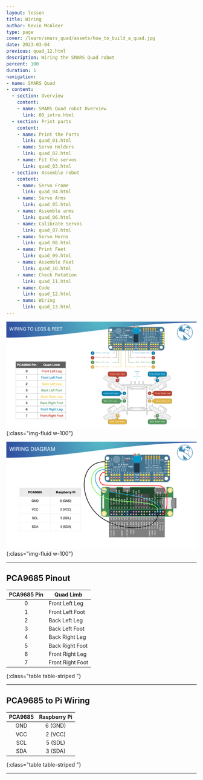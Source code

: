 ```yaml
---
layout: lesson
title: Wiring
author: Kevin McAleer
type: page
cover: /learn/smars_quad/assets/how_to_build_a_quad.jpg
date: 2023-03-04
previous: quad_12.html
description: Wiring the SMARS Quad robot
percent: 100
duration: 1
navigation:
- name: SMARS Quad
- content:
  - section: Overview
    content:
    - name: SMARS Quad robot Overview
      link: 00_intro.html
  - section: Print parts
    content:
    - name: Print the Parts
      link: quad_01.html
    - name: Servo Holders
      link: quad_02.html
    - name: Fit the servos
      link: quad_03.html
  - section: Assemble robot
    content:
    - name: Servo Frame
      link: quad_04.html
    - name: Servo Arms
      link: quad_05.html
    - name: Assemble arms
      link: quad_06.html
    - name: Calibrate Servos
      link: quad_07.html
    - name: Servo Horns
      link: quad_08.html
    - name: Print Feet
      link: quad_09.html
    - name: Assemble Feet
      link: quad_10.html
    - name: Check Rotation
      link: quad_11.html
    - name: Code
      link: quad_12.html
    - name: Wiring
      link: quad_13.html
---
```



![wiring](assets/wiring01.jpg){:class="img-fluid w-100"}

![wiring](assets/wiring02.jpg){:class="img-fluid w-100"}

---

## PCA9685 Pinout

PCA9685 Pin | Quad Limb
:----------:|-----------------
     0      | Front Left Leg
     1      | Front Left Foot
     2      | Back Left Leg
     3      | Back Left Foot
     4      | Back Right Leg
     5      | Back Right Foot
     6      | Front Right Leg
     7      | Front Right Foot
{:class="table table-striped "}

---

## PCA9685 to Pi Wiring

PCA9685 | Raspberry Pi
:------:|:-----------:
  GND   |   6 (GND)
  VCC   |   2 (VCC)
  SCL   |   5 (SDL)
  SDA   |   3 (SDA)
{:class="table table-striped "}

---
